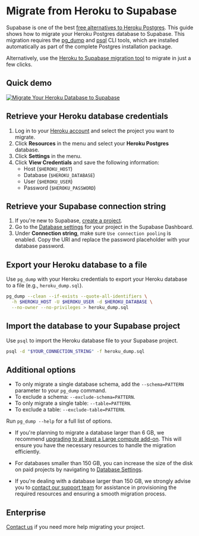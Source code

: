 # Migrate from Heroku to Supabase

Supabase is one of the best [free alternatives to Heroku Postgres](https://supabase.com/alternatives/supabase-vs-heroku-postgres). This guide shows how to migrate your Heroku Postgres database to Supabase. This migration requires the [pg_dump](https://www.postgresql.org/docs/current/app-pgdump.html) and [psql](https://www.postgresql.org/docs/current/app-psql.html) CLI tools, which are installed automatically as part of the complete Postgres installation package.

Alternatively, use the [Heroku to Supabase migration tool](https://migrate.supabase.com/) to migrate in just a few clicks.

## Quick demo

[![Migrate Your Heroku Database to Supabase](https://img.youtube.com/vi/xsRhPMphtZ4/0.jpg)](https://www.youtube.com/watch?v=xsRhPMphtZ4)

## Retrieve your Heroku database credentials

1. Log in to your [Heroku account](https://heroku.com/) and select the project you want to migrate.
2. Click **Resources** in the menu and select your **Heroku Postgres** database.
3. Click **Settings** in the menu.
4. Click **View Credentials** and save the following information:
   - Host (`$HEROKU_HOST`)
   - Database (`$HEROKU_DATABASE`)
   - User (`$HEROKU_USER`)
   - Password (`$HEROKU_PASSWORD`)

## Retrieve your Supabase connection string

1. If you're new to Supabase, [create a project](https://supabase.com/dashboard).
2. Go to the [Database settings](https://supabase.com/dashboard/project/_/settings/database) for your project in the Supabase Dashboard.
3. Under **Connection string**, make sure `Use connection pooling` is enabled. Copy the URI and replace the password placeholder with your database password.

## Export your Heroku database to a file

Use `pg_dump` with your Heroku credentials to export your Heroku database to a file (e.g., `heroku_dump.sql`).

```bash
pg_dump --clean --if-exists --quote-all-identifiers \
  -h $HEROKU_HOST -U $HEROKU_USER -d $HEROKU_DATABASE \
  --no-owner --no-privileges > heroku_dump.sql
```

## Import the database to your Supabase project

Use `psql` to import the Heroku database file to your Supabase project.

```bash
psql -d "$YOUR_CONNECTION_STRING" -f heroku_dump.sql
```

## Additional options

- To only migrate a single database schema, add the `--schema=PATTERN` parameter to your `pg_dump` command.
- To exclude a schema: `--exclude-schema=PATTERN`.
- To only migrate a single table: `--table=PATTERN`.
- To exclude a table: `--exclude-table=PATTERN`.

Run `pg_dump --help` for a full list of options.

- If you're planning to migrate a database larger than 6 GB, we recommend [upgrading to at least a Large compute add-on](https://supabase.com/docs/guides/platform/compute-add-ons). This will ensure you have the necessary resources to handle the migration efficiently.

- For databases smaller than 150 GB, you can increase the size of the disk on paid projects by navigating to [Database Settings](https://supabase.com/dashboard/project/_/settings/database).

- If you're dealing with a database larger than 150 GB, we strongly advise you to [contact our support team](https://supabase.com/dashboard/support/new) for assistance in provisioning the required resources and ensuring a smooth migration process.

## Enterprise

[Contact us](https://forms.supabase.com/enterprise) if you need more help migrating your project.

